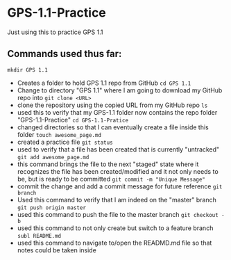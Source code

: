 # GPS-1.1-Practice
Just using this to practice GPS 1.1
## Commands used thus far:
```mkdir GPS 1.1```
* Creates a folder to hold GPS 1.1 repo from GitHub
```cd GPS 1.1```
* Change to directory "GPS 1.1" where I am going to download my GitHub repo into
```git clone <URL>```
* clone the repository using the copied URL from my GitHub repo
```ls```
* used this to verify that my GPS-1.1 folder now contains the repo folder "GPS-1.1-Practice"
```cd GPS-1.1-Pratice```
* changed directories so that I can eventually create a file inside this folder
```touch awesome_page.md```
* created a practice file
```git status```
* used to verify that a file has been created that is currently "untracked"
```git add awesome_page.md```
* this command brings the file to the next "staged" state where it recognizes the file has been created/modified and it not only needs to be, but is ready to be committed
```git commit -m "Unique Message"```
* commit the change and add a commit message for future reference
```git branch```
* Used this command to verify that I am indeed on the "master" branch
```git push origin master```
* used this command to push the file to the master branch
```git checkout -b```
* used this command to not only create but switch to a feature branch
```subl README.md```
* used this command to navigate to/open the READMD.md file so that notes could be taken inside
